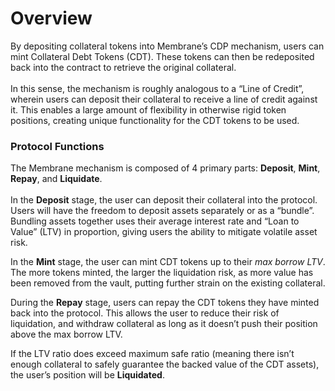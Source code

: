 # Overview

By depositing collateral tokens into Membrane’s CDP mechanism, users can mint Collateral Debt Tokens (CDT). These tokens can then be redeposited back into the contract to retrieve the original collateral. \
\
In this sense, the mechanism is roughly analogous to a “Line of Credit”, wherein users can deposit their collateral to receive a line of credit against it. This enables a large amount of flexibility in otherwise rigid token positions, creating unique functionality for the CDT tokens to be used.

### Protocol Functions

The Membrane mechanism is composed of 4 primary parts: **Deposit**, **Mint**, **Repay**, and **Liquidate**.\
\
In the **Deposit** stage, the user can deposit their collateral into the protocol. Users will have the freedom to deposit assets separately or as a “bundle”. Bundling assets together uses their average interest rate and “Loan to Value” (LTV) in proportion, giving users the ability to mitigate volatile asset risk.

In the **Mint** stage, the user can mint CDT tokens up to their _max borrow LTV_. The more tokens minted, the larger the liquidation risk, as more value has been removed from the vault, putting further strain on the existing collateral.

During the **Repay** stage, users can repay the CDT tokens they have minted back into the protocol. This allows the user to reduce their risk of liquidation, and withdraw collateral as long as it doesn’t push their position above the max borrow LTV.

If the LTV ratio does exceed maximum safe ratio (meaning there isn’t enough collateral to safely guarantee the backed value of the CDT assets), the user’s position will be **Liquidated**.
